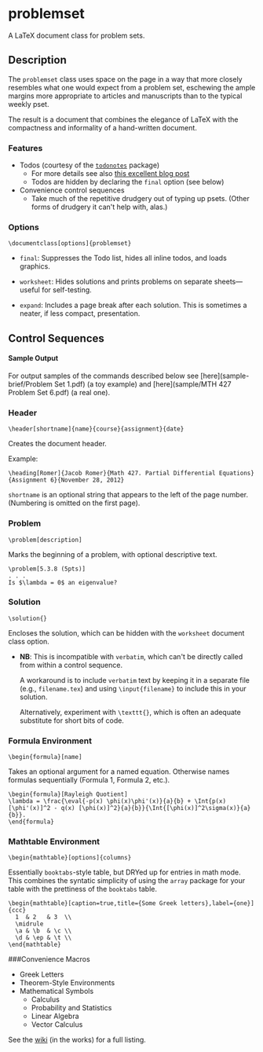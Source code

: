 # problemset

A LaTeX document class for problem sets.

## Description

The `problemset` class uses space on the page in a way that more closely resembles what one would expect from a problem set, eschewing the ample margins more appropriate to articles and manuscripts than to the typical weekly pset.

The result is a document that combines the elegance of LaTeX with the compactness and informality of a hand-written document.

### Features
* Todos (courtesy of the [`todonotes`][todonotes_docs] package)
	* For more details see also [this excellent blog post][todonotes_blog]
	* Todos are hidden by declaring the `final` option (see below)
* Convenience control sequences
	* 	Take much of the repetitive drudgery out of typing up psets. (Other forms of drudgery it can't help with, alas.)
	
### Options
```
\documentclass[options]{problemset}
```

* `final`: Suppresses the Todo list, hides all inline todos, and loads graphics.

* `worksheet`: Hides solutions and prints problems on separate sheets—useful for self-testing.
* `expand`: Includes a page break after each solution. This is sometimes a neater, if less compact, presentation.



## Control Sequences

#### Sample Output
For output samples of the commands described below see [here](sample-brief/Problem Set 1.pdf) (a toy example) and [here](sample/MTH 427 Problem Set 6.pdf) (a real one).

### Header
`\header[shortname]{name}{course}{assignment}{date}`
  	
Creates the document header. 

Example:
  	
```
\heading[Romer]{Jacob Romer}{Math 427. Partial Differential Equations}{Assignment 6}{November 28, 2012}
```
`shortname` is an optional string that appears to the left of the page number. (Numbering is omitted on the first page).

### Problem		
`\problem[description]`

Marks the beginning of a problem, with optional descriptive text.

```
\problem[5.3.8 (5pts)]
. . .
Is $\lambda = 0$ an eigenvalue?
```

### Solution
	
`\solution{}`

Encloses the solution, which can be hidden with the `worksheet` document class option. 
  
* **NB**: This is incompatible with `verbatim`, which can't be directly called from within a control sequence. 
 
	A workaround is to include `verbatim` text by keeping it in a separate file (e.g., `filename.tex`) and using `\input{filename}` to include this in your solution. 

	Alternatively, experiment with `\texttt{}`, which is often an adequate substitute for short bits of code.
  	
### Formula Environment

`\begin{formula}[name]` 

Takes an optional argument for a named equation. Otherwise names formulas sequentially (Formula 1, Formula 2, etc.).

```
\begin{formula}[Rayleigh Quotient]
\lambda = \frac{\eval{-p(x) \phi(x)\phi'(x)}{a}{b} + \Int{p(x) [\phi'(x)]^2 - q(x) [\phi(x)]^2}{a}{b}}{\Int{[\phi(x)]^2\sigma(x)}{a}{b}}.
\end{formula}
```
  
### Mathtable Environment
`\begin{mathtable}[options]{columns}` 

Essentially `booktabs`-style table, but DRYed up for entries in math mode. This combines the syntatic simplicity of using the `array` package for your table with the prettiness of the `booktabs` table. 

```
\begin{mathtable}[caption=true,title={Some Greek letters},label={one}]{ccc}
  1  & 2   & 3  \\
  \midrule
  \a & \b  & \c \\
  \d & \ep & \t \\
\end{mathtable}
```

###Convenience Macros
  * Greek Letters
  * Theorem-Style Environments
  * Mathematical Symbols
    * Calculus
    * Probability and Statistics
    * Linear Algebra
    * Vector Calculus

See the [wiki][problemset_wiki] (in the works) for a full listing.

[todonotes_docs]: http://www.tex.ac.uk/ctan/macros/latex/contrib/todonotes/todonotes.pdf
[todonotes_blog]: http://latexforhumans.wordpress.com/2009/03/13/todonotes
[problemset_wiki]: http://github.com/jmromer/LaTeX-problemset/wiki
